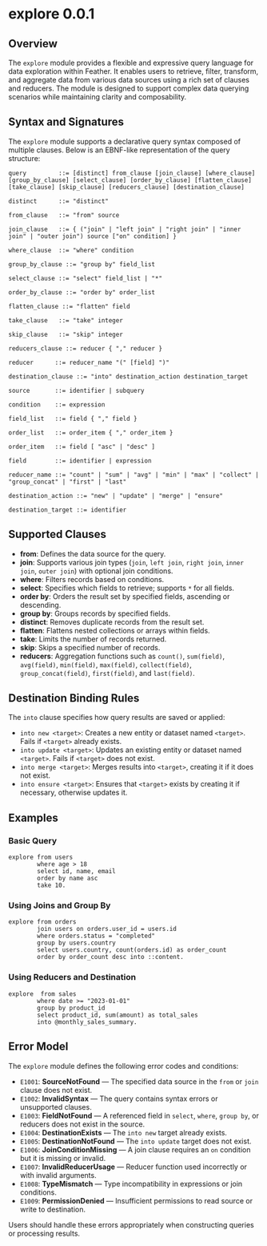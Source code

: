 # explore 0.0.1

## Overview

The `explore` module provides a flexible and expressive query language for data exploration within Feather. It enables users to retrieve, filter, transform, and aggregate data from various data sources using a rich set of clauses and reducers. The module is designed to support complex data querying scenarios while maintaining clarity and composability.

## Syntax and Signatures

The `explore` module supports a declarative query syntax composed of multiple clauses. Below is an EBNF-like representation of the query structure:

```
query         ::= [distinct] from_clause [join_clause] [where_clause] [group_by_clause] [select_clause] [order_by_clause] [flatten_clause] [take_clause] [skip_clause] [reducers_clause] [destination_clause]

distinct      ::= "distinct"

from_clause   ::= "from" source

join_clause   ::= { ("join" | "left join" | "right join" | "inner join" | "outer join") source ["on" condition] }

where_clause  ::= "where" condition

group_by_clause ::= "group by" field_list

select_clause ::= "select" field_list | "*"

order_by_clause ::= "order by" order_list

flatten_clause ::= "flatten" field

take_clause   ::= "take" integer

skip_clause   ::= "skip" integer

reducers_clause ::= reducer { "," reducer }

reducer      ::= reducer_name "(" [field] ")"

destination_clause ::= "into" destination_action destination_target

source       ::= identifier | subquery

condition    ::= expression

field_list   ::= field { "," field }

order_list   ::= order_item { "," order_item }

order_item   ::= field [ "asc" | "desc" ]

field        ::= identifier | expression

reducer_name ::= "count" | "sum" | "avg" | "min" | "max" | "collect" | "group_concat" | "first" | "last"

destination_action ::= "new" | "update" | "merge" | "ensure"

destination_target ::= identifier
```

## Supported Clauses

- **from**: Defines the data source for the query.
- **join**: Supports various join types (`join`, `left join`, `right join`, `inner join`, `outer join`) with optional join conditions.
- **where**: Filters records based on conditions.
- **select**: Specifies which fields to retrieve; supports `*` for all fields.
- **order by**: Orders the result set by specified fields, ascending or descending.
- **group by**: Groups records by specified fields.
- **distinct**: Removes duplicate records from the result set.
- **flatten**: Flattens nested collections or arrays within fields.
- **take**: Limits the number of records returned.
- **skip**: Skips a specified number of records.
- **reducers**: Aggregation functions such as `count()`, `sum(field)`, `avg(field)`, `min(field)`, `max(field)`, `collect(field)`, `group_concat(field)`, `first(field)`, and `last(field)`.

## Destination Binding Rules

The `into` clause specifies how query results are saved or applied:

- `into new <target>`: Creates a new entity or dataset named `<target>`. Fails if `<target>` already exists.
- `into update <target>`: Updates an existing entity or dataset named `<target>`. Fails if `<target>` does not exist.
- `into merge <target>`: Merges results into `<target>`, creating it if it does not exist.
- `into ensure <target>`: Ensures that `<target>` exists by creating it if necessary, otherwise updates it.

## Examples

### Basic Query

```feather
explore from users
        where age > 18
        select id, name, email
        order by name asc
        take 10.
```

### Using Joins and Group By

```feather
explore from orders
        join users on orders.user_id = users.id
        where orders.status = "completed"
        group by users.country
        select users.country, count(orders.id) as order_count
        order by order_count desc into ::content.
```

### Using Reducers and Destination

```feather
explore  from sales
        where date >= "2023-01-01"
        group by product_id
        select product_id, sum(amount) as total_sales
        into @monthly_sales_summary.
```

## Error Model

The `explore` module defines the following error codes and conditions:

- `E1001`: **SourceNotFound** — The specified data source in the `from` or `join` clause does not exist.
- `E1002`: **InvalidSyntax** — The query contains syntax errors or unsupported clauses.
- `E1003`: **FieldNotFound** — A referenced field in `select`, `where`, `group by`, or reducers does not exist in the source.
- `E1004`: **DestinationExists** — The `into new` target already exists.
- `E1005`: **DestinationNotFound** — The `into update` target does not exist.
- `E1006`: **JoinConditionMissing** — A join clause requires an `on` condition but it is missing or invalid.
- `E1007`: **InvalidReducerUsage** — Reducer function used incorrectly or with invalid arguments.
- `E1008`: **TypeMismatch** — Type incompatibility in expressions or join conditions.
- `E1009`: **PermissionDenied** — Insufficient permissions to read source or write to destination.

Users should handle these errors appropriately when constructing queries or processing results.
